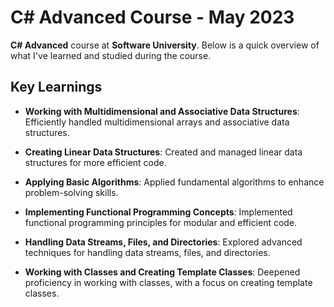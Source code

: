 # C# Advanced Course - May 2023

**C# Advanced** course at **Software University**. Below is a quick overview of what I've learned and studied during the course.

## Key Learnings

- **Working with Multidimensional and Associative Data Structures**: Efficiently handled multidimensional arrays and associative data structures.

- **Creating Linear Data Structures**: Created and managed linear data structures for more efficient code. 

- **Applying Basic Algorithms**: Applied fundamental algorithms to enhance problem-solving skills.

- **Implementing Functional Programming Concepts**: Implemented functional programming principles for modular and efficient code.

- **Handling Data Streams, Files, and Directories**: Explored advanced techniques for handling data streams, files, and directories.

- **Working with Classes and Creating Template Classes**: Deepened proficiency in working with classes, with a focus on creating template classes.



